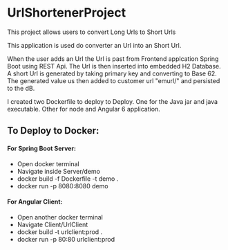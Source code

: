 # UrlShortenerProject
This project allows users to convert Long Urls to Short Urls

This application is used do converter an Url into an Short Url.

When the user adds an Url the Url is past from Frontend applcation Spring Boot using REST Api.
The Url is then inserted into embedded H2 Database. A short Url is generated by taking primary key and converting to Base 62.
The generated value us then added to customer url "emurl/<Base62 conversion>" and persisted to the dB.

I created two Dockerfile to deploy to Deploy.
One for the Java jar and java executable.
Other for node and Angular 6 application.

## To Deploy to Docker:
#### For Spring Boot Server:
* Open docker terminal
* Navigate inside Server/demo 
* docker build -f Dockerfile -t demo .
* docker run -p 8080:8080 demo


#### For Angular Client:
* Open another docker terminal
* Navigate Client/UrlClient
* docker build -t urlclient:prod .
* docker run -p 80:80 urlclient:prod



